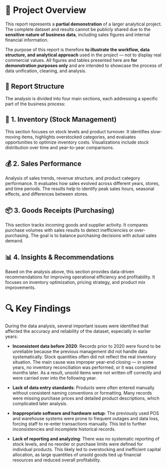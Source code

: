 # 🧾 Project Overview

This report represents a **partial demonstration** of a larger analytical project.
The complete dataset and results cannot be publicly shared due to the **sensitive nature of business data**, including sales figures and internal financial information.

The purpose of this report is therefore **to illustrate the workflow, data structure, and analytical approach** used in the project — not to display real commercial values.
All figures and tables presented here are **for demonstration purposes only** and are intended to showcase the process of data unification, cleaning, and analysis.

## 🧭 Report Structure

The analysis is divided into four main sections, each addressing a specific part of the business process:

## 🏬 1. Inventory (Stock Management)

This section focuses on stock levels and product turnover.
It identifies slow-moving items, highlights overstocked categories, and evaluates opportunities to optimize inventory costs.
Visualizations include stock distribution over time and year-to-year comparisons.

## 💰 2. Sales Performance

Analysis of sales trends, revenue structure, and product category performance.
It evaluates how sales evolved across different years, stores, and time periods.
The results help to identify peak sales hours, seasonal effects, and differences between stores.

## 📦 3. Goods Receipts (Purchasing)

This section tracks incoming goods and supplier activity.
It compares purchase volumes with sales results to detect inefficiencies or over-purchasing.
The goal is to balance purchasing decisions with actual sales demand.

## 📊 4. Insights & Recommendations

Based on the analysis above, this section provides data-driven recommendations for improving operational efficiency and profitability.
It focuses on inventory optimization, pricing strategy, and product mix improvements.

# 🔍 Key Findings

During the data analysis, several important issues were identified that affected the accuracy and reliability of the dataset, especially in earlier years:

- **Inconsistent data before 2020**:
  Records prior to 2020 were found to be unreliable because the previous management did not handle data systematically. Stock quantities often did not reflect the real inventory situation.
  The main cause was improper year-end closing — in some years, no inventory reconciliation was performed, or it was completed months later. As a result, unsold items were not written off correctly and were carried over into the following year.

- **Lack of data entry standards**:
  Products were often entered manually without consistent naming conventions or formatting. Many records were missing purchase prices and detailed product descriptions, which complicated later analysis.

- **Inappropriate software and hardware setup**:
  The previously used POS and warehouse systems were prone to frequent outages and data loss, forcing staff to re-enter transactions manually. This led to further inconsistencies and incomplete historical records.

- **Lack of reporting and analyzing**:
  There was no systematic reporting of stock levels, and no reorder or purchase limits were defined for individual products.
  This likely led to overstocking and inefficient capital allocation, as large quantities of unsold goods tied up financial resources and reduced overall profitability.
